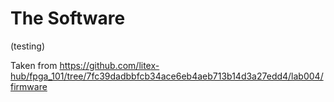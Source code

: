 # The Software

(testing)

Taken from https://github.com/litex-hub/fpga_101/tree/7fc39dadbbfcb34ace6eb4aeb713b14d3a27edd4/lab004/firmware
